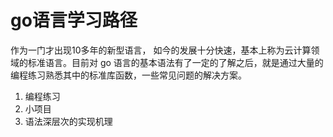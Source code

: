 # go语言学习路径

作为一门才出现10多年的新型语言， 如今的发展十分快速，基本上称为云计算领域的标准语言。目前对 go 语言的基本语法有了一定的了解之后，就是通过大量的编程练习熟悉其中的标准库函数，一些常见问题的解决方案。

1. 编程练习
2. 小项目
3. 语法深层次的实现机理
